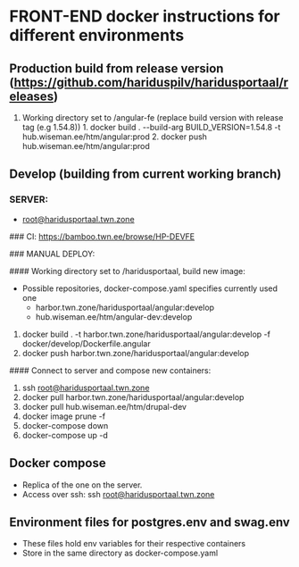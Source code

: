 # FRONT-END docker instructions for different environments
## Production build from release version (https://github.com/hariduspilv/haridusportaal/releases)
  1. Working directory set to /angular-fe (replace build version with release tag (e.g 1.54.8))
    1. docker build . --build-arg BUILD_VERSION=1.54.8 -t hub.wiseman.ee/htm/angular:prod
    2. docker push hub.wiseman.ee/htm/angular:prod
## Develop (building from current working branch)
### SERVER:
  * root@haridusportaal.twn.zone

### CI:
  https://bamboo.twn.ee/browse/HP-DEVFE

### MANUAL DEPLOY:

#### Working directory set to /haridusportaal, build new image:
  * Possible repositories, docker-compose.yaml specifies currently used one
    * harbor.twn.zone/haridusportaal/angular:develop
    * hub.wiseman.ee/htm/angular-dev:develop

  1. docker build . -t harbor.twn.zone/haridusportaal/angular:develop -f docker/develop/Dockerfile.angular
  2. docker push harbor.twn.zone/haridusportaal/angular:develop

#### Connect to server and compose new containers:
  1. ssh root@haridusportaal.twn.zone
  2. docker pull harbor.twn.zone/haridusportaal/angular:develop
  3. docker pull hub.wiseman.ee/htm/drupal-dev
  4. docker image prune -f
  5. docker-compose down
  6. docker-compose up -d

## Docker compose
  * Replica of the one on the server.
  * Access over ssh: ssh root@haridusportaal.twn.zone

## Environment files for postgres.env and swag.env
  * These files hold env variables for their respective containers
  * Store in the same directory as docker-compose.yaml
  
